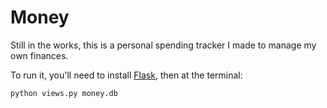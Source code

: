 # Money

Still in the works, this is a personal spending tracker I made to manage my own finances.

To run it, you'll need to install [Flask](http://flask.pocoo.org/docs/0.10/installation/#installation), then at the terminal:

`python views.py money.db`
